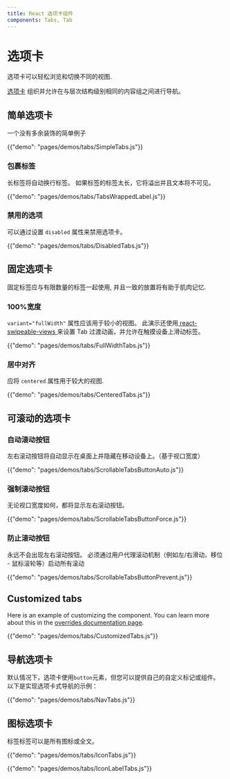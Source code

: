 ```yaml
---
title: React 选项卡组件
components: Tabs, Tab
---
```


# 选项卡

<p class="description">选项卡可以轻松浏览和切换不同的视图.</p>

[选项卡](https://material.io/design/components/tabs.html) 组织并允许在与层次结构级别相同的内容组之间进行导航。

## 简单选项卡

一个没有多余装饰的简单例子

{{"demo": "pages/demos/tabs/SimpleTabs.js"}}

### 包裹标签

长标签将自动换行标签。 如果标签的标签太长，它将溢出并且文本将不可见。

{{"demo": "pages/demos/tabs/TabsWrappedLabel.js"}}

### 禁用的选项

可以通过设置 ` disabled ` 属性来禁用选项卡。

{{"demo": "pages/demos/tabs/DisabledTabs.js"}}

## 固定选项卡

固定标签应与有限数量的标签一起使用, 并且一致的放置将有助于肌肉记忆.

### 100%宽度

`variant="fullWidth"` 属性应该用于较小的视图。 此演示还使用[ react-swipeable-views ](https://github.com/oliviertassinari/react-swipeable-views)来设置 Tab 过渡动画，并允许在触摸设备上滑动标签。

{{"demo": "pages/demos/tabs/FullWidthTabs.js"}}

### 居中对齐

应将 `centered` 属性用于较大的视图.

{{"demo": "pages/demos/tabs/CenteredTabs.js"}}

## 可滚动的选项卡

### 自动滚动按钮

左右滚动按钮将自动显示在桌面上并隐藏在移动设备上。（基于视口宽度）

{{"demo": "pages/demos/tabs/ScrollableTabsButtonAuto.js"}}

### 强制滚动按钮

无论视口宽度如何，都将显示左右滚动按钮。

{{"demo": "pages/demos/tabs/ScrollableTabsButtonForce.js"}}

### 防止滚动按钮

永远不会出现左右滚动按钮。 必须通过用户代理滚动机制（例如左/右滑动，移位 - 鼠标滚轮等）启动所有滚动

{{"demo": "pages/demos/tabs/ScrollableTabsButtonPrevent.js"}}

## Customized tabs

Here is an example of customizing the component. You can learn more about this in the [overrides documentation page](/customization/overrides/).

{{"demo": "pages/demos/tabs/CustomizedTabs.js"}}



## 导航选项卡

默认情况下，选项卡使用`button`元素，但您可以提供自己的自定义标记或组件。 以下是实现选项卡式导航的示例：

{{"demo": "pages/demos/tabs/NavTabs.js"}}

## 图标选项卡

标签标签可以是所有图标或全文。

{{"demo": "pages/demos/tabs/IconTabs.js"}}

{{"demo": "pages/demos/tabs/IconLabelTabs.js"}}